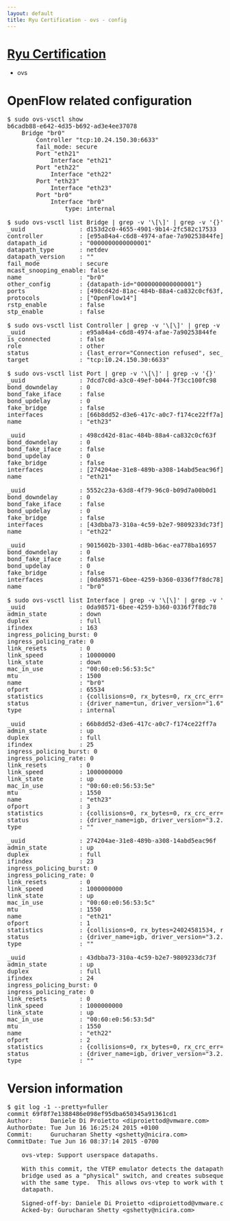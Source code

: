 ```yaml
---
layout: default
title: Ryu Certification - ovs - config
---
```

# [Ryu Certification](http://osrg.github.io/ryu/certification.html)
* ovs 

# OpenFlow related configuration
<pre>
$ sudo ovs-vsctl show
b6cadb88-e642-4d35-b692-ad3e4ee37078
    Bridge "br0"
        Controller "tcp:10.24.150.30:6633"
        fail_mode: secure
        Port "eth21"
            Interface "eth21"
        Port "eth22"
            Interface "eth22"
        Port "eth23"
            Interface "eth23"
        Port "br0"
            Interface "br0"
                type: internal

$ sudo ovs-vsctl list Bridge | grep -v '\[\]' | grep -v '{}'
_uuid               : d153d2c0-4655-4901-9b14-2fc582c17533
controller          : [e95a84a4-c6d8-4974-afae-7a90253844fe]
datapath_id         : "0000000000000001"
datapath_type       : netdev
datapath_version    : "<built-in>"
fail_mode           : secure
mcast_snooping_enable: false
name                : "br0"
other_config        : {datapath-id="0000000000000001"}
ports               : [498cd42d-81ac-484b-88a4-ca832c0cf63f, 5552c23a-63d8-4f79-96c0-b09d7a00b0d1, 7dcd7c0d-a3c0-49ef-b044-7f3cc100fc98, 9015602b-3301-4d8b-b6ac-ea778ba16957]
protocols           : ["OpenFlow14"]
rstp_enable         : false
stp_enable          : false

$ sudo ovs-vsctl list Controller | grep -v '\[\]' | grep -v '{}'
_uuid               : e95a84a4-c6d8-4974-afae-7a90253844fe
is_connected        : false
role                : other
status              : {last_error="Connection refused", sec_since_disconnect="1", state=BACKOFF}
target              : "tcp:10.24.150.30:6633"

$ sudo ovs-vsctl list Port | grep -v '\[\]' | grep -v '{}'
_uuid               : 7dcd7c0d-a3c0-49ef-b044-7f3cc100fc98
bond_downdelay      : 0
bond_fake_iface     : false
bond_updelay        : 0
fake_bridge         : false
interfaces          : [66b8dd52-d3e6-417c-a0c7-f174ce22ff7a]
name                : "eth23"

_uuid               : 498cd42d-81ac-484b-88a4-ca832c0cf63f
bond_downdelay      : 0
bond_fake_iface     : false
bond_updelay        : 0
fake_bridge         : false
interfaces          : [274204ae-31e8-489b-a308-14abd5eac96f]
name                : "eth21"

_uuid               : 5552c23a-63d8-4f79-96c0-b09d7a00b0d1
bond_downdelay      : 0
bond_fake_iface     : false
bond_updelay        : 0
fake_bridge         : false
interfaces          : [43dbba73-310a-4c59-b2e7-9809233dc73f]
name                : "eth22"

_uuid               : 9015602b-3301-4d8b-b6ac-ea778ba16957
bond_downdelay      : 0
bond_fake_iface     : false
bond_updelay        : 0
fake_bridge         : false
interfaces          : [0da98571-6bee-4259-b360-0336f7f8dc78]
name                : "br0"

$ sudo ovs-vsctl list Interface | grep -v '\[\]' | grep -v '{}'
_uuid               : 0da98571-6bee-4259-b360-0336f7f8dc78
admin_state         : down
duplex              : full
ifindex             : 163
ingress_policing_burst: 0
ingress_policing_rate: 0
link_resets         : 0
link_speed          : 10000000
link_state          : down
mac_in_use          : "00:60:e0:56:53:5c"
mtu                 : 1500
name                : "br0"
ofport              : 65534
statistics          : {collisions=0, rx_bytes=0, rx_crc_err=0, rx_dropped=0, rx_errors=0, rx_frame_err=0, rx_over_err=0, rx_packets=0, tx_bytes=0, tx_dropped=0, tx_errors=0, tx_packets=0}
status              : {driver_name=tun, driver_version="1.6", firmware_version="N/A"}
type                : internal

_uuid               : 66b8dd52-d3e6-417c-a0c7-f174ce22ff7a
admin_state         : up
duplex              : full
ifindex             : 25
ingress_policing_burst: 0
ingress_policing_rate: 0
link_resets         : 0
link_speed          : 1000000000
link_state          : up
mac_in_use          : "00:60:e0:56:53:5e"
mtu                 : 1550
name                : "eth23"
ofport              : 3
statistics          : {collisions=0, rx_bytes=0, rx_crc_err=0, rx_dropped=0, rx_errors=0, rx_frame_err=0, rx_over_err=0, rx_packets=0, tx_bytes=1176922500, tx_dropped=0, tx_errors=0, tx_packets=784615}
status              : {driver_name=igb, driver_version="3.2.10-k", firmware_version="2.10-9"}
type                : ""

_uuid               : 274204ae-31e8-489b-a308-14abd5eac96f
admin_state         : up
duplex              : full
ifindex             : 23
ingress_policing_burst: 0
ingress_policing_rate: 0
link_resets         : 0
link_speed          : 1000000000
link_state          : up
mac_in_use          : "00:60:e0:56:53:5c"
mtu                 : 1550
name                : "eth21"
ofport              : 1
statistics          : {collisions=0, rx_bytes=24024581534, rx_crc_err=0, rx_dropped=0, rx_errors=0, rx_frame_err=0, rx_over_err=0, rx_packets=16026376, tx_bytes=0, tx_dropped=0, tx_errors=0, tx_packets=0}
status              : {driver_name=igb, driver_version="3.2.10-k", firmware_version="2.10-9"}
type                : ""

_uuid               : 43dbba73-310a-4c59-b2e7-9809233dc73f
admin_state         : up
duplex              : full
ifindex             : 24
ingress_policing_burst: 0
ingress_policing_rate: 0
link_resets         : 0
link_speed          : 1000000000
link_state          : up
mac_in_use          : "00:60:e0:56:53:5d"
mtu                 : 1550
name                : "eth22"
ofport              : 2
statistics          : {collisions=0, rx_bytes=0, rx_crc_err=0, rx_dropped=0, rx_errors=0, rx_frame_err=0, rx_over_err=0, rx_packets=0, tx_bytes=18089315792, tx_dropped=0, tx_errors=0, tx_packets=12064077}
status              : {driver_name=igb, driver_version="3.2.10-k", firmware_version="2.10-9"}
type                : ""
</pre>

# Version information
<pre>
$ git log -1 --pretty=fuller
commit 69f8f7e1388486e098ef95dba650345a91361cd1
Author:     Daniele Di Proietto &lt;diproiettod@vmware.com&gt;
AuthorDate: Tue Jun 16 16:25:24 2015 +0100
Commit:     Gurucharan Shetty &lt;gshetty@nicira.com&gt;
CommitDate: Tue Jun 16 08:37:14 2015 -0700

    ovs-vtep: Support userspace datapaths.
    
    With this commit, the VTEP emulator detects the datapath_type of the
    bridge used as a &quot;physical&quot; switch, and creates subsequent bridges
    with the same type.  This allows ovs-vtep to work with the userspace
    datapath.
    
    Signed-off-by: Daniele Di Proietto &lt;diproiettod@vmware.com&gt;
    Acked-by: Gurucharan Shetty &lt;gshetty@nicira.com&gt;
</pre>
